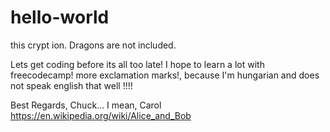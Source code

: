 # hello-world
this crypt ion. Dragons are not included.

Lets get coding before its all too late! I hope to learn a lot with freecodecamp!
more exclamation marks!, because I'm hungarian and does not speak english that well !!!!

Best Regards,
Chuck... I mean, Carol
https://en.wikipedia.org/wiki/Alice_and_Bob
